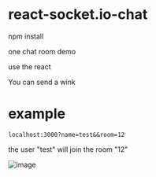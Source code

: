 # react-socket.io-chat


npm install

one chat room demo

use the react

You can send a wink

# example

    localhost:3000?name=test&&room=12

the user "test" will join the room "12"

 ![image](https://github.com/zezhipeng/react-socket.io-chat/blob/master/public/images/demo.png?raw=true)

